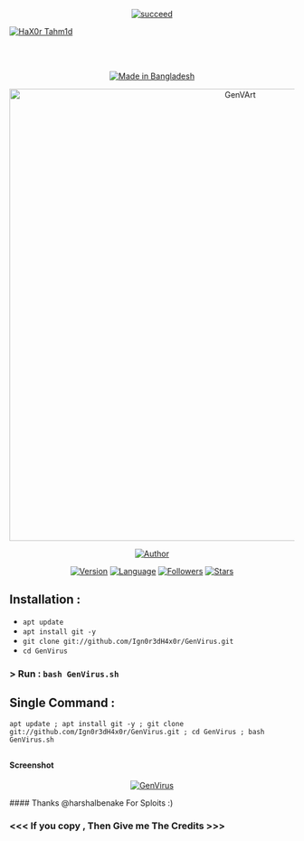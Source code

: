 <p align="center"> <a href="#"><img title="succeed" src="https://img.shields.io/badge/deobfuscating-succeed-green?colorB=%23017e40&style=for-the-badge"></a> </p> <p align="left"> <a href="https://github.com/hax0rtahm1d"><img title="HaX0r Tahm1d" src="https://img.shields.io/badge/By-HaX0r%20Tahm1d-blue?style=for-the-badge&logo=github"></a> </p> <br/><br/>

<p align="center">
<a href="#"><img title="Made in Bangladesh" src="https://img.shields.io/badge/MADE%20IN-BANGLADESH-green?colorA=%23ff0000&colorB=%23017e40&style=for-the-badge"></a>
</p>
<p align="center">
<a href="https://linktr.ee/Xowmik"><img src="https://i.ibb.co/g62gnvB/GenVArt.png" alt="GenVArt" border="0" width="800"></a>
</p>
<p align="center">
<a href="https://github.com/IGN0R3DH4X0R"><img title="Author" src="https://img.shields.io/badge/Author-Shayer--Mahmud--Sowmik-red.svg?style=for-the-badge&logo=github"></a>
</p>
<p align="center">
<a href="#"><img title="Version" src="https://img.shields.io/badge/Version-1.0-green.svg?style=flat-square"></a>
<a href="#"><img title="Language" src="https://badges.frapsoft.com/bash/v1/bash.png?v=103"></a>
<a href="https://github.com/IGN0R3DH4X0R/followers"><img title="Followers" src="https://img.shields.io/github/followers/Ign0r3dH4x0r?color=blue&style=flat-square"></a>
<a href="https://github.com/IGN0R3DH4X0R/GenVirus/stargazers/"><img title="Stars" src="https://img.shields.io/github/stars/Ign0r3dH4x0r/GenVirus?color=red&style=flat-square"></a>
</p>

## Installation :

* `apt update`
* `apt install git -y`
* `git clone git://github.com/Ign0r3dH4x0r/GenVirus.git`
* `cd GenVirus`

### > Run : `bash GenVirus.sh`

## Single Command :
```
apt update ; apt install git -y ; git clone git://github.com/Ign0r3dH4x0r/GenVirus.git ; cd GenVirus ; bash GenVirus.sh
```
##

#### Screenshot
<p align="center">
<a href="#"><img title="GenVirus" src="https://i.ibb.co/XVnybz9/IGV.png"></a>
</p>
#### Thanks @harshalbenake For Sploits :)
<br/>

### <<< If you copy , Then Give me The Credits >>>
